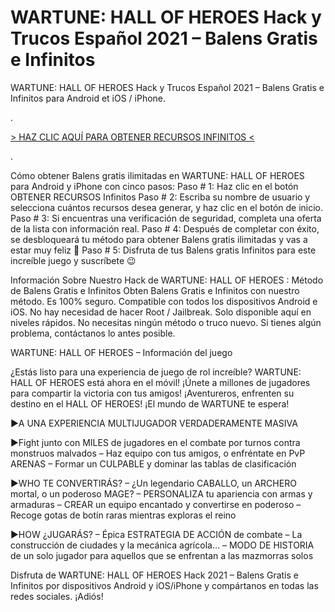 # WARTUNE: HALL OF HEROES Hack y Trucos Español 2021 – Balens Gratis e Infinitos
WARTUNE: HALL OF HEROES Hack y Trucos Español 2021 – Balens Gratis e Infinitos para Android et iOS / iPhone.

.
 

[> HAZ CLIC AQUÍ PARA OBTENER RECURSOS INFINITOS <](https://hadesjuegos.com/wartune-hall-of-heroes-hack-y-trucos-espanol-2021-balens-gratis-e-infinitos/)

.
 

Cómo obtener Balens gratis ilimitadas en WARTUNE: HALL OF HEROES para Android y iPhone con cinco pasos:
Paso # 1: Haz clic en el botón OBTENER RECURSOS Infinitos
Paso # 2: Escriba su nombre de usuario y selecciona cuántos recursos desea generar, y haz clic en el botón de inicio.
Paso # 3: Si encuentras una verificación de seguridad, completa una oferta de la lista con información real.
Paso # 4: Después de completar con éxito, se desbloqueará tu método para obtener Balens gratis ilimitadas y vas a estar muy feliz 🙂
Paso # 5: Disfruta de tus Balens gratis Infinitos para este increíble juego y suscríbete 😉
 

Información Sobre Nuestro Hack de WARTUNE: HALL OF HEROES : Método de Balens Gratis e Infinitos
Obten Balens Gratis e Infinitos con nuestro método.
Es 100% seguro.
Compatible con todos los dispositivos Android e iOS.
No hay necesidad de hacer Root / Jailbreak.
Solo disponible aquí en niveles rápidos.
No necesitas ningún método o truco nuevo.
Si tienes algún problema, contáctanos lo antes posible.
 

WARTUNE: HALL OF HEROES – Información del juego
 

¿Estás listo para una experiencia de juego de rol increíble? WARTUNE: HALL OF HEROES está ahora en el móvil! ¡Únete a millones de jugadores para compartir la victoria con tus amigos! ¡Aventureros, enfrenten su destino en el HALL OF HEROES! ¡El mundo de WARTUNE te espera!

►A UNA EXPERIENCIA MULTIJUGADOR VERDADERAMENTE MASIVA

►Fight junto con MILES de jugadores en el combate por turnos contra monstruos malvados
– Haz equipo con tus amigos, o enfréntate en PvP ARENAS
– Formar un CULPABLE y dominar las tablas de clasificación

►WHO TE CONVERTIRÁS?
– ¿Un legendario CABALLO, un ARCHERO mortal, o un poderoso MAGE?
– PERSONALIZA tu apariencia con armas y armaduras
– CREAR un equipo encantado y convertirse en poderoso
– Recoge gotas de botín raras mientras exploras el reino

►HOW ¿JUGARÁS?
– Épica ESTRATEGIA DE ACCIÓN de combate
– La construcción de ciudades y la mecánica agrícola…
– MODO DE HISTORIA de un solo jugador para aquellos que se enfrentan a las mazmorras solos

 

 

Disfruta de WARTUNE: HALL OF HEROES Hack 2021 – Balens Gratis e Infinitos por dispositivos Android y iOS/iPhone y compártanos en todas las redes sociales. ¡Adiós!
